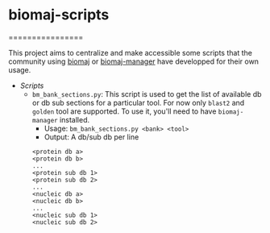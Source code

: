 # biomaj-scripts
================

This project aims to centralize and make accessible some scripts that the community using [biomaj](http://genouest.github.io/biomaj/)
or [biomaj-manager](https://github.com/horkko/biomaj-manager) have developped for their own usage.

* *Scripts*
  * `bm_bank_sections.py`: This script is used to get the list of available db or db sub sections for a particular tool.
                           For now only `blast2` and `golden` tool are supported.
                           To use it, you'll need to have `biomaj-manager` installed.
    * Usage: `bm_bank_sections.py <bank> <tool>`
    * Output: A db/sub db per line
    ```
    <protein db a>
    <protein db b>
    ...
    <protein sub db 1>
    <protein sub db 2>
    ...
    <nucleic db a>
    <nucleic db b>
    ...
    <nucleic sub db 1>
    <nucleic sub db 2>
    ```
